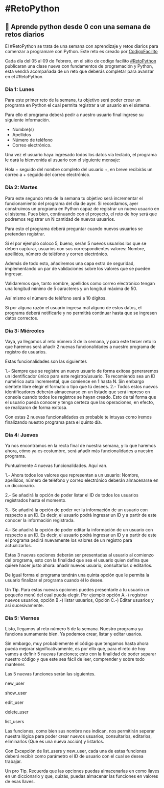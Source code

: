 # #RetoPython

## 🐍 Aprende python desde 0 con una semana de retos diarios

El #RetoPython se trata de una semana con aprendizaje y retos diarios para comenzar a programare con Python.
Este reto es creado por [CodigoFacilito](https://codigofacilito.com/)

Cada día del 05 al 09 de Febrero, en el sitio de codigo facilito [#RetoPython](https://codigofacilito.com/cursos/reto-python/)
publicaran una clase nueva con fundamentos de programación y Python, esta vendrá acompañada de un reto que deberás completar
para avanzar en el #RetoPython.

### Día 1: Lunes

Para este primer reto de la semana, tu objetivo será poder crear un programa en Python el cual permita registrar a un usuario en el sistema.

Para ello el programa deberá pedir a nuestro usuario final ingrese su siguiente información.

- Nombre(s)
- Apellidos
- Número de teléfono
- Correo electrónico.

Una vez el usuario haya ingresado todos los datos vía teclado, el programa le dará la bienvenida al usuario con el siguiente mensaje:

Hola + seguido del nombre completo del usuario +, en breve recibirás un correo a + seguido del correo electrónico.

### Día 2: Martes

Para este segundo reto de la semana tu objetivo será incrementar el funcionamiento del programa del día de ayer. Si recordamos, ayer construimos un programa en Python capaz de registrar un nuevo usuario en el sistema. Pues bien, continuando con el proyecto, el reto de hoy será que podremos registrar un N cantidad de nuevos usuarios.

Para esto el programa deberá preguntar cuando nuevos usuarios se pretenden registrar.

Si el por ejemplo coloco 5, bueno, serán 5 nuevos usuarios los que se deben capturar, usuarios con sus correspondientes valores: Nombre, apellidos, número de teléfono y correo electrónico.

Además de todo esto, añadiremos una capa extra de seguridad, implementando un par de validaciones sobre los valores que se pueden ingresar.

Validaremos que, tanto nombre, apellidos como correo electrónico tengan una longitud mínimo de 5 caracteres y un longitud máxima de 50.

Así mismo el número de teléfono será a 10 dígitos.

Si por alguna razón el usuario ingresa mal alguno de estos datos, el programa deberá notificarle y no permitirá continuar hasta que se ingresen datos correctos.

### Día 3: Miércoles

Vaya, ya llegamos al reto número 3 de la semana, y para este tercer reto lo que haremos será añadir 2 nuevas funcionalidades a nuestro programa de registro de usuarios.

Estas funcionalidades son las siguientes

1.- Siempre que se registre un nuevo usuario de forma exitosa generaremos un identificador único para este registro/usuario. Te recomiendo sea un ID numérico auto incremental, que comience en 1 hasta N. Sin embargo siéntete libre elegir el formato o tipo que tú desees.
2.- Todos estos nuevos identificadores deberán almacenarse en un listado que será impreso en consola cuando todos los registros se hayan creado. Esto de tal forma que el usuario pueda conocer y tenga certeza que las operaciones, en efecto, se realizaron de forma exitosa.

Con estas 2 nuevas funcionalidades es probable te intuyas como iremos finalizando nuestro programa para el quinto día.

### Día 4: Jueves

Ya nos encontramos en la recta final de nuestra semana, y lo que haremos ahora, cómo ya es costumbre, será añadir más funcionalidades a nuestro programa.

Puntualmente 4 nuevas funcionalidades. Aquí van.

1.- Ahora todos los valores que representan a un usuario: Nombre, apellidos, número de teléfono y correo electrónico deberán almacenarse en un diccionario.

2.- Se añadirá la opción de poder listar el ID de todos los usuarios registrados hasta el momento.

3.- Se añadirá la opción de poder ver la información de un usuario con respecto a un ID. Es decir, el usuario podrá ingresar un ID y a partir de este conocer la información registrada.

4.- Se añadirá la opción de poder editar la información de un usuario con respecto a un ID. Es decir, el usuario podrá ingresar un ID y a partir de este el programa pedirá nuevamente los valores de un registro para actualizarlos.

Estas 3 nuevas opciones deberán ser presentadas al usuario al comienzo del programa, esto con la finalidad que sea el usuario quien defina que quiere hacer justo ahora: añadir nuevos usuario, consultarlos o editarlos.

De igual forma el programa tendrán una quinta opción que le permita la usuario finalizar el programa cuando él lo desee.

Un Tip. Para estas nuevas opciones puedes presentarle a tu usuario un pequeño menú del cual pueda elegir. Por ejemplo opción A.-) registrar nuevos usuarios, opción B.-) listar usuarios, Opción C.-) Editar usuarios y así sucesivamente.

### Día 5: Viernes

Listo, llegamos al reto número 5 de la semana. Nuestro programa ya funciona sumamente bien. Ya podemos crear, listar y editar usarios.

Sin embargo, muy probablemente el código que tengamos hasta ahora pueda mejorar significativamente, es por ello que, para el reto de hoy vamos a definir 5 nuevas funciones; esto con la finalidad de poder separar nuestro código y que este sea fácil de leer, comprender y sobre todo mantener.

Las 5 nuevas funciones serán las siguientes.

new_user

show_user

edit_user

delete_user

list_users

Las funciones, como bien sus nombre nos indican, nos permitirán seperar nuestra lógica para poder crear nuevos usuarios, consultarlos, editarlos, eliminarlos (Que es una nueva acción) y listarlos.

Con Excepción de list_users y new_user, cada una de estas funciones deberá recibir como parámetro el ID de usuario con el cual se desea trabajar.

Un pro Tip. Recuerda que las opciones puedas almacenarlas en como llaves en un diccionario y que, quizás, puedas almacenar las funciones en valores de esas llaves.
